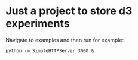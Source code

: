 # Just a project to store d3 experiments

Navigate to examples and then run for example:
```
python -m SimpleHTTPServer 3000 &
```
